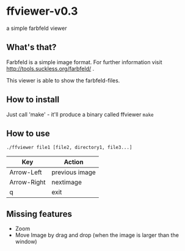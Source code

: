 # ffviewer-v0.3
a simple farbfeld viewer

## What's that?
Farbfeld is a simple image format. For further information visit http://tools.suckless.org/farbfeld/ .

This viewer is able to show the farbfeld-files.

## How to install
Just call 'make' - it'll produce a binary called ffviewer
```make ```

## How to use
```./ffviewer file1 [file2, directory1, file3...]```

| Key | Action |
| --- | ---- |
| Arrow-Left | previous image |
| Arrow-Right | nextimage |
| q | exit |

## Missing features
* Zoom
* Move Image by drag and drop (when the image is larger than the window)
